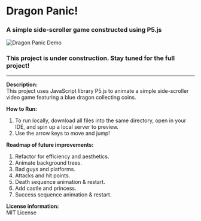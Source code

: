 # Dragon Panic!
### A simple side-scroller game constructed using P5.js 

![Dragon Panic Demo](https://user-images.githubusercontent.com/78706475/211198903-677109de-bdb8-4064-ae15-724c291ff9a4.gif)


### This project is under construction. Stay tuned for the full project!
---

**Description:** <br>
This project uses JavaScript library P5.js to animate a simple side-scroller video game featuring a blue dragon collecting coins.<br>

**How to Run:** <br>
1. To run locally, download all files into the same directory, open in your IDE, and spin up a local server to preview.<br>
2. Use the arrow keys to move and jump!

**Roadmap of future improvements:** <br>
1. Refactor for efficiency and aesthetics.
2. Animate background trees.
3. Bad guys and platforms.
4. Attacks and hit points.
5. Death sequence animation & restart.
6. Add castle and princess.
7. Success sequence animation & restart.

**License information:** <br>
MIT License
